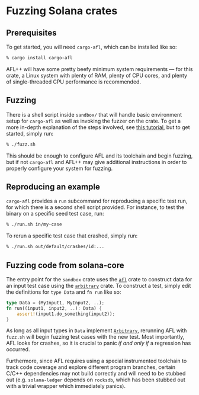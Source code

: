 # Fuzzing Solana crates

## Prerequisites

To get started, you will need `cargo-afl`, which can be installed like so:

```sh
% cargo install cargo-afl
```

AFL++ will have some pretty beefy minimum system requirements — for this crate,
a Linux system with plenty of RAM, plenty of CPU cores, and plenty of
single-threaded CPU performance is recommended.

## Fuzzing

There is a shell script inside `sandbox/` that will handle basic environment
setup for `cargo-afl` as well as invoking the fuzzer on the crate.  To get a
more in-depth explanation of the steps involved, see [this tutorial][afl], but
to get started, simply run:

```sh
% ./fuzz.sh
```

This should be enough to configure AFL and its toolchain and begin fuzzing, but
if not `cargo-afl` and AFL++ may give additional instructions in order to
properly configure your system for fuzzing.

## Reproducing an example

`cargo-afl` provides a `run` subcommand for reproducing a specific test run,
for which there is a second shell script provided.  For instance, to test the
binary on a specific seed test case, run:

```sh
% ./run.sh in/my-case
```

To rerun a specific test case that crashed, simply run:

```sh
% ./run.sh out/default/crashes/id:...
```

## Fuzzing code from solana-core

The entry point for the `sandbox` crate uses the [`afl`] crate to construct
data for an input test case using the [`arbitrary`] crate.  To construct a
test, simply edit the definitions for `type Data` and `fn run` like so:

```rust
type Data = (MyInput1, MyInput2, ..);
fn run((input1, input2, ..): Data) {
    assert!(input1.do_something(input2));
}
```

As long as all input types in `Data` implement [`Arbitrary`][trait.Arbitrary],
rerunning AFL with `fuzz.sh` will begin fuzzing test cases with the new test.
Most importantly, AFL looks for crashes, so it is crucial to panic *if and only
if* a regression has occurred.

Furthermore, since AFL requires using a special instrumented toolchain to track
code coverage and explore different program branches, certain C/C++
dependencies may not build correctly and will need to be stubbed out (e.g.
`solana-ledger` depends on `rocksdb`, which has been stubbed out with a trivial
wrapper which immediately panics).

[afl]: https://rust-fuzz.github.io/book/afl.html "AFL tutorial from the Rust Fuzzing Book"
[`afl`]: https://docs.rs/afl
[`arbitrary`]: https://docs.rs/arbitrary
[trait.Arbitrary]: https://docs.rs/arbitrary/latest/arbitrary/trait.Arbitrary.html
